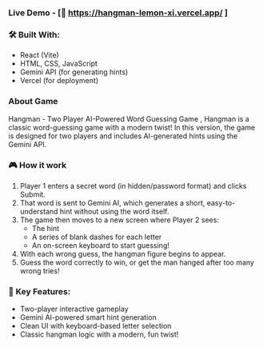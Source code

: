 ### Live Demo - [🔗 https://hangman-lemon-xi.vercel.app/ ]

### 🛠️ Built With:
- React (Vite)
- HTML, CSS, JavaScript
- Gemini API (for generating hints)
- Vercel (for deployment)

### About Game
Hangman - Two Player AI-Powered Word Guessing Game , Hangman is a classic word-guessing game with a modern twist!
In this version, the game is designed for two players and includes AI-generated hints using the Gemini API.

### 🎮 How it work
1. Player 1 enters a secret word (in hidden/password format) and clicks Submit.
2. That word is sent to Gemini AI, which generates a short, easy-to-understand hint without using the word itself.
3. The game then moves to a new screen where Player 2 sees:
    - The hint
    - A series of blank dashes for each letter
    - An on-screen keyboard to start guessing!
4. With each wrong guess, the hangman figure begins to appear.
5. Guess the word correctly to win, or get the man hanged after too many wrong tries!

### 🌟 Key Features:
* Two-player interactive gameplay
* Gemini AI-powered smart hint generation
* Clean UI with keyboard-based letter selection
* Classic hangman logic with a modern, fun twist!
